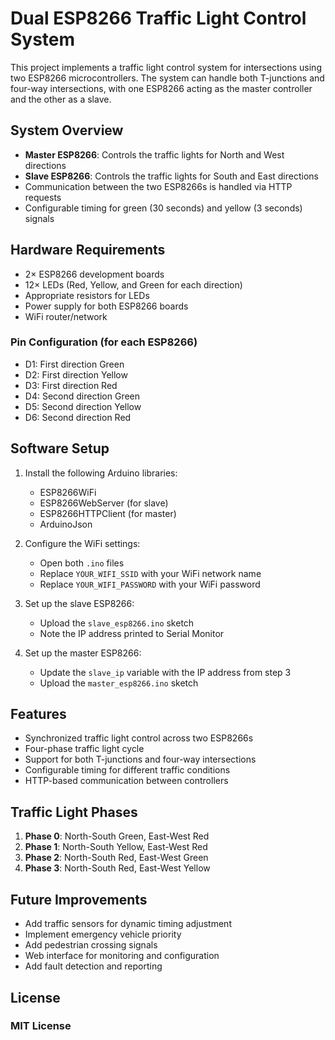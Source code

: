 # Dual ESP8266 Traffic Light Control System

This project implements a traffic light control system for intersections using two ESP8266 microcontrollers. The system can handle both T-junctions and four-way intersections, with one ESP8266 acting as the master controller and the other as a slave.

## System Overview

- **Master ESP8266**: Controls the traffic lights for North and West directions
- **Slave ESP8266**: Controls the traffic lights for South and East directions
- Communication between the two ESP8266s is handled via HTTP requests
- Configurable timing for green (30 seconds) and yellow (3 seconds) signals

## Hardware Requirements

- 2× ESP8266 development boards
- 12× LEDs (Red, Yellow, and Green for each direction)
- Appropriate resistors for LEDs
- Power supply for both ESP8266 boards
- WiFi router/network

### Pin Configuration (for each ESP8266)

- D1: First direction Green
- D2: First direction Yellow
- D3: First direction Red
- D4: Second direction Green
- D5: Second direction Yellow
- D6: Second direction Red

## Software Setup

1. Install the following Arduino libraries:
   - ESP8266WiFi
   - ESP8266WebServer (for slave)
   - ESP8266HTTPClient (for master)
   - ArduinoJson

2. Configure the WiFi settings:
   - Open both `.ino` files
   - Replace `YOUR_WIFI_SSID` with your WiFi network name
   - Replace `YOUR_WIFI_PASSWORD` with your WiFi password

3. Set up the slave ESP8266:
   - Upload the `slave_esp8266.ino` sketch
   - Note the IP address printed to Serial Monitor

4. Set up the master ESP8266:
   - Update the `slave_ip` variable with the IP address from step 3
   - Upload the `master_esp8266.ino` sketch

## Features

- Synchronized traffic light control across two ESP8266s
- Four-phase traffic light cycle
- Support for both T-junctions and four-way intersections
- Configurable timing for different traffic conditions
- HTTP-based communication between controllers

## Traffic Light Phases

1. **Phase 0**: North-South Green, East-West Red
2. **Phase 1**: North-South Yellow, East-West Red
3. **Phase 2**: North-South Red, East-West Green
4. **Phase 3**: North-South Red, East-West Yellow

## Future Improvements

- Add traffic sensors for dynamic timing adjustment
- Implement emergency vehicle priority
- Add pedestrian crossing signals
- Web interface for monitoring and configuration
- Add fault detection and reporting

## License

### MIT License
